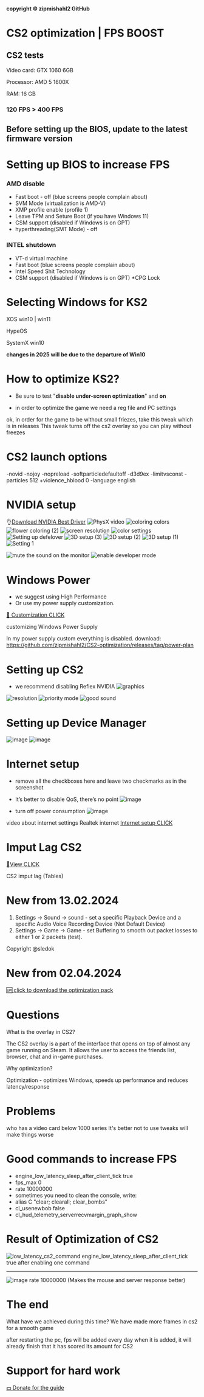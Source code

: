#### copyright © zipmishahl2 GitHub

# CS2 optimization | FPS BOOST
## CS2 tests
Video card: GTX 1060 6GB

Processor: AMD 5 1600X

RAM: 16 GB

### 120 FPS > 400 FPS
## Before setting up the BIOS, update to the latest firmware version
# Setting up BIOS to increase FPS
### AMD disable
* Fast boot - off (blue screens people complain about)
* SVM Mode (virtualization is AMD-V)
* XMP profile enable (profile 1)
* Leave TPM and Seture Boot (if you have Windows 11)
* CSM support (disabled if Windows is on GPT)
* hyperthreading(SMT Mode) - off
### INTEL shutdown
* VT-d virtual machine
* Fast boot (blue screens people complain about)
* lntel Speed Shit Technology
* CSM support (disabled if Windows is on GPT)
*CPG Lock
# Selecting Windows for KS2
XOS win10 | win11

HypeOS

SystemX win10

__changes in 2025 will be due to the departure of Win10__

# How to optimize KS2?
- Be sure to test "**disable under-screen optimization**" and **on**


- in order to optimize the game we need a reg file and PC settings

ok, in order for the game to be without small friezes, take this tweak which is in releases
This tweak turns off the cs2 overlay so you can play without freezes

# CS2 launch options
-novid -nojoy -nopreload -softparticledefaultoff -d3d9ex -limitvsconst -particles 512 +violence_hblood 0 -language english
# NVIDIA setup
👌[Download NVIDIA Best Driver](https://drive.google.com/file/d/1vk11R72kxsTqFP1tB6JC67Lzgy0E0Nsf/view?usp=sharing)
![PhysX video](https://github.com/zipmishahl2/CS2-optimization/assets/110753825/dc709dc0-4321-4fb6-a405-2376f2443cc6)
![coloring colors](https://github.com/zipmishahl2/CS2-optimization/assets/110753825/5a2fd82c-4a79-4f24-bfc3-33ce8a892cc3)
![flower coloring (2)](https://github.com/zipmishahl2/CS2-optimization/assets/110753825/7c05490c-bc88-46d0-86d5-d86f502a44fe)
![screen resolution](https://github.com/zipmishahl2/CS2-optimization/assets/110753825/8d852cf7-d99c-40ed-8367-1a9615a783d5)
![color settings](https://github.com/zipmishahl2/CS2-optimization/assets/110753825/e34e676b-34d8-4354-b803-55f83ebfae0e)
![Setting up defelover](https://github.com/zipmishahl2/CS2-optimization/assets/110753825/817d3ce1-0423-4bcd-b7c5-608b6f27c5b3)
![3D setup (3)](https://github.com/zipmishahl2/CS2-optimization/assets/110753825/146979ab-0832-4131-a606-39672cfe7260)
![3D setup (2)](https://github.com/zipmishahl2/CS2-optimization/assets/110753825/a175cb1b-2053-43f9-b8d3-ba7c57a4e7b9)
![3D setup (1)](https://github.com/zipmishahl2/CS2-optimization/assets/110753825/cec77541-d6d1-4093-84c4-c2afe9de4e18)
![Setting 1](https://github.com/zipmishahl2/CS2-optimization/assets/110753825/466ed475-14a5-470e-9b75-3faef411645b)

![mute the sound on the monitor](https://github.com/zipmishahl2/CS2-optimization/assets/110753825/fd38be65-a366-4854-beba-1b83199b59ff)
![enable developer mode](https://github.com/zipmishahl2/CS2-optimization/assets/110753825/2741a0ff-0bfe-4518-af9e-c73fa193777e)

# Windows Power 
- we suggest using High Performance
- Or use my power supply customization.

[🚀 Customization CLICK](https://drive.google.com/file/d/18spw1FkTopUmpKdvyzWYl37115hOylrV/view?usp=sharing)

customizing Windows Power Supply


In my power supply custom everything is disabled.
download: https://github.com/zipmishahl2/CS2-optimization/releases/tag/power-plan
# Setting up CS2
- we recommend disabling Reflex NVIDIA
![graphics](https://github.com/zipmishahl2/CS2-optimization/assets/110753825/11c0244f-066f-447d-8fc0-b430c16e5631)

![resolution](https://github.com/zipmishahl2/CS2-optimization/assets/110753825/5f717e04-5fd9-4416-8911-27f34d538699)
![priority mode](https://github.com/zipmishahl2/CS2-optimization/assets/110753825/77c7a98d-ee5f-4a6a-905d-c232e03409c9)
![good sound](https://github.com/zipmishahl2/CS2-optimization/assets/110753825/6979a9b0-558b-49d6-aee3-09d599c391cb)
# Setting up Device Manager
![image](https://github.com/zipmishahl2/CS2-optimization/assets/110753825/6d8f56b3-6749-4dae-8c7d-9a4117ce0d06)
![image](https://github.com/zipmishahl2/CS2-optimization/assets/110753825/fb4f0880-b33e-418c-86a2-79a3dceb72d2)

# Internet setup
- remove all the checkboxes here and leave two checkmarks as in the screenshot
- It’s better to disable QoS, there’s no point
![image](https://github.com/zipmishahl2/CS2-optimization/assets/110753825/77414f65-28a2-47fa-bed9-0af81f19e396)

- turn off power consumption
![image](https://github.com/zipmishahl2/CS2-optimization/assets/110753825/086afc19-9d99-4a27-8ade-b9f609edb370)

video about internet settings
Realtek internet
[Internet setup CLICK](https://drive.google.com/file/d/1KrPfJPvsawHzVmma483_-Q1-mEgEXWK3/view?usp=sharing)

# Imput Lag CS2
[🗿View CLICK](https://docs.google.com/spreadsheets/d/11JYxixzy106DXcrxrDGYf2lwCzUVvHHyFNCv0Cb0HLI/edit?usp=drivesdk)

CS2 imput lag (Tables)
# New from 13.02.2024
1. Settings -> Sound -> sound - set a specific Playback Device and a specific Audio Voice Recording Device (Not Default Device)
2. Settings -> Game -> Game - set Buffering to smooth out packet losses to either 1 or 2 packets (test).

Copyright @sledok
# New from 02.04.2024
[🆙 click to download the optimization pack](https://github.com/zipmishahl2/CS2-optimization/releases/download/optimizaton/cs2.optimizaton.rar)
# Questions
What is the overlay in CS2?

The CS2 overlay is a part of the interface that opens on top of almost any game running on Steam. It allows the user to access the friends list, browser, chat and in-game purchases.

Why optimization?

Optimization - optimizes Windows, speeds up performance and reduces latency/response
# Problems
who has a video card below 1000 series
It's better not to use tweaks
will make things worse

# Good commands to increase FPS
- engine_low_latency_sleep_after_client_tick true
- fps_max 0
- rate 10000000
- sometimes you need to clean the console, write:
- alias C "clear; clearall; clear_bombs"
- cl_usenewbob false
- cl_hud_telemetry_serverrecvmargin_graph_show
# Result of Optimization of CS2
![low_latency_cs2_command](https://github.com/zipmishahl2/CS2-optimization/assets/110753825/ea288671-c6a5-4899-9514-ff649cea853d)
engine_low_latency_sleep_after_client_tick true
after enabling one command
_________________
![image](https://github.com/zipmishahl2/CS2-optimization/assets/110753825/4010652e-37db-4f9d-8ae2-5dfdcb47bd34)
rate 10000000 
(Makes the mouse and server response better)
# The end
What have we achieved during this time?
We have made more frames in cs2 for a smooth game

after restarting the pc, fps will be added every day when it is added, it will already finish that it has scored its amount for CS2
# Support for hard work
[💵 Donate for the guide](https://www.donationalerts.com/r/rebooteam)

